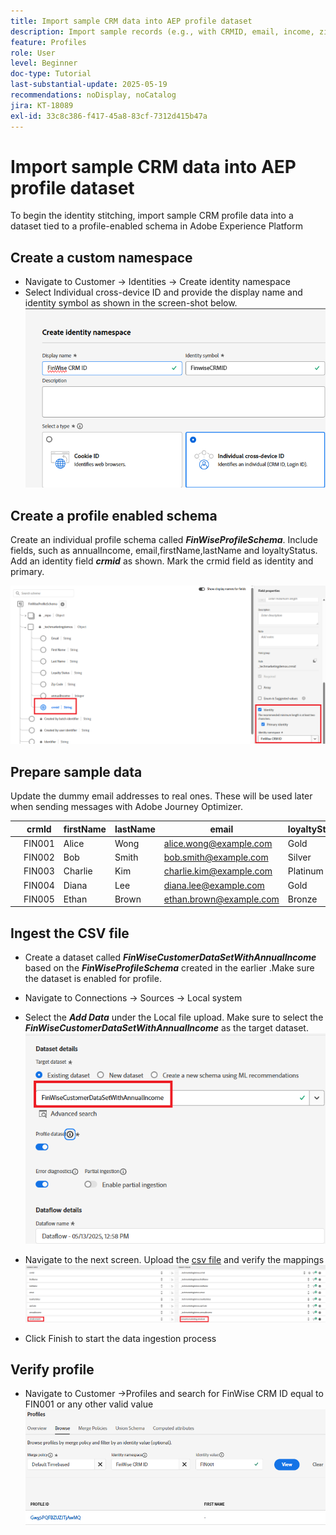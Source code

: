 ```yaml
---
title: Import sample CRM data into AEP profile dataset
description: Import sample records (e.g., with CRMID, email, income, zip code) to validate whether AEP can correctly stitch those profiles with anonymous web visitors based on shared identifiers like ECID.
feature: Profiles
role: User
level: Beginner
doc-type: Tutorial
last-substantial-update: 2025-05-19
recommendations: noDisplay, noCatalog
jira: KT-18089
exl-id: 33c8c386-f417-45a8-83cf-7312d415b47a
---
```

# Import sample CRM data into AEP profile dataset

To begin the identity stitching, import sample CRM profile data into a dataset tied to a profile-enabled schema in Adobe Experience Platform

## Create a custom namespace

* Navigate to Customer -> Identities -> Create identity namespace
* Select Individual cross-device ID and provide the display name and identity symbol as shown in the screen-shot below.
![custom-namespace](assets/custom-namespace.png)

## Create a profile enabled schema

Create an individual profile schema called **_FinWiseProfileSchema_**. Include fields, such as annualIncome, email,firstName,lastName and loyaltyStatus.
Add an identity field **_crmid_** as shown. Mark the crmid field as identity and primary.


![profile-schema](assets/finwise-profile-schema.png)

## Prepare sample data

Update the dummy email addresses to real ones. These will be used later when sending messages with Adobe Journey Optimizer.

|   | crmId  | firstName | lastName | email                   | loyaltyStatus | zipCode | annualIncome | 
|---|--------|-----------|----------|-------------------------|---------------|---------|--------------|
|   | FIN001 | Alice     | Wong     | alice.wong@example.com  | Gold          | 92128   | 120000       |
|   | FIN002 | Bob       | Smith    | bob.smith@example.com   | Silver        | 92126   | 85000        |
|   | FIN003 | Charlie   | Kim      | charlie.kim@example.com | Platinum      | 60614   | 175000       |
|   | FIN004 | Diana     | Lee      | diana.lee@example.com   | Gold          | 30303   | 98000        |
|   | FIN005 | Ethan     | Brown    | ethan.brown@example.com | Bronze        | 75201   | 60000        |

## Ingest the CSV file

*   Create a dataset called **_FinWiseCustomerDataSetWithAnnualIncome_** based on the **_FinWiseProfileSchema_** created in the earlier .Make sure the dataset is enabled for profile.

*   Navigate to Connections -> Sources -> Local system
*   Select the **_Add Data_** under the Local file upload. Make sure to select the _**FinWiseCustomerDataSetWithAnnualIncome**_ as the target dataset.
![ingest-csv](assets/ingest-csv-into-dataset.png)
*   Navigate to the next screen. Upload the [csv file](assets/finwise_profiles.csv) and verify the mappings 
![mappings](assets/mappings.png)

*   Click Finish to start the data ingestion process

## Verify profile

*   Navigate to Customer ->Profiles and search for FinWise CRM ID equal to FIN001 or any other valid value
![verify-profile](assets/verify-profiles.png)
